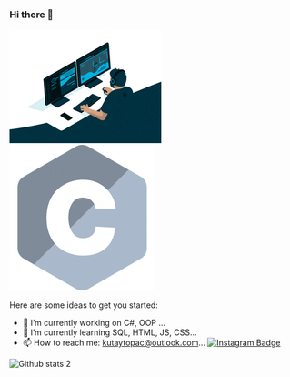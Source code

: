 ### Hi there 👋

<img src="https://github.com/KutayTopac/KutayTopac/blob/main/200.gif" width="auto">


<img src="https://github.com/KutayTopac/KutayTopac/blob/main/programming-languages.gif" width="auto">

Here are some ideas to get you started:

- 🔭 I’m currently working on C#, OOP ...
- 🌱 I’m currently learning  SQL, HTML, JS, CSS...
- 📫 How to reach me: kutaytopac@outlook.com...
[![Instagram Badge](https://img.shields.io/badge/-Instagram-C13584?style=flat-quare&labelColor=C13584&logo=instagram&logoColor=white&link=link)](https://z-p15.www.instagram.com/kutaytopac/) 




![Github stats 2](https://github-readme-stats.vercel.app/api?username=KutayTopac&show_icons=true&theme=radical)





